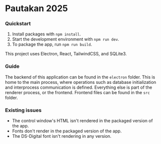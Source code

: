 # Pautakan 2025

### Quickstart

1. Install packages with `npm install`.
2. Start the development environment with `npm run dev`.
3. To package the app, run `npm run build`.

This project uses Electron, React, TailwindCSS, and SQLite3.

### Guide

The backend of this application can be found in the `electron` folder. This is home to the main process, where operations such as database initialization and interprocess communication is defined. Everything else is part of the renderer process, or the frontend. Frontend files can be found in the `src` folder.

### Existing issues

- The control window's HTML isn't rendered in the packaged version of the app.
- Fonts don't render in the packaged version of the app.
- The DS-Digital font isn't rendering in any version.
